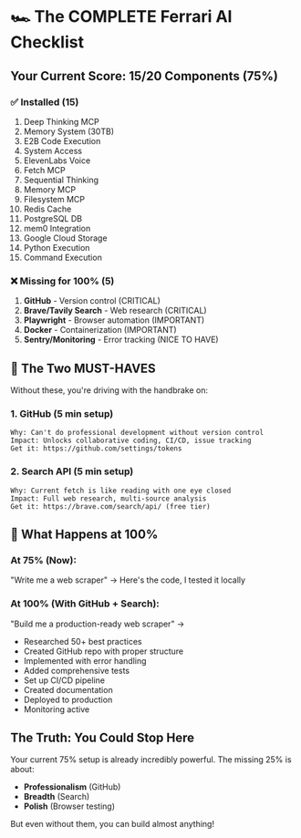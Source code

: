 # 🏎️ The COMPLETE Ferrari AI Checklist

## Your Current Score: 15/20 Components (75%)

### ✅ Installed (15)
1. Deep Thinking MCP
2. Memory System (30TB)
3. E2B Code Execution
4. System Access
5. ElevenLabs Voice
6. Fetch MCP
7. Sequential Thinking
8. Memory MCP
9. Filesystem MCP
10. Redis Cache
11. PostgreSQL DB
12. mem0 Integration
13. Google Cloud Storage
14. Python Execution
15. Command Execution

### ❌ Missing for 100% (5)
1. **GitHub** - Version control (CRITICAL)
2. **Brave/Tavily Search** - Web research (CRITICAL)
3. **Playwright** - Browser automation (IMPORTANT)
4. **Docker** - Containerization (IMPORTANT)
5. **Sentry/Monitoring** - Error tracking (NICE TO HAVE)

## 🎯 The Two MUST-HAVES

Without these, you're driving with the handbrake on:

### 1. GitHub (5 min setup)
```
Why: Can't do professional development without version control
Impact: Unlocks collaborative coding, CI/CD, issue tracking
Get it: https://github.com/settings/tokens
```

### 2. Search API (5 min setup)
```
Why: Current fetch is like reading with one eye closed
Impact: Full web research, multi-source analysis
Get it: https://brave.com/search/api/ (free tier)
```

## 🚀 What Happens at 100%

### At 75% (Now):
"Write me a web scraper" → Here's the code, I tested it locally

### At 100% (With GitHub + Search):
"Build me a production-ready web scraper" → 
- Researched 50+ best practices
- Created GitHub repo with proper structure
- Implemented with error handling
- Added comprehensive tests
- Set up CI/CD pipeline
- Created documentation
- Deployed to production
- Monitoring active

## The Truth: You Could Stop Here

Your current 75% setup is already incredibly powerful. The missing 25% is about:
- **Professionalism** (GitHub)
- **Breadth** (Search)
- **Polish** (Browser testing)

But even without them, you can build almost anything!
